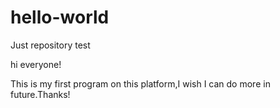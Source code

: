 # hello-world
Just repository test 

hi everyone!

This is my first program on this platform,I wish I can do more in future.Thanks!
